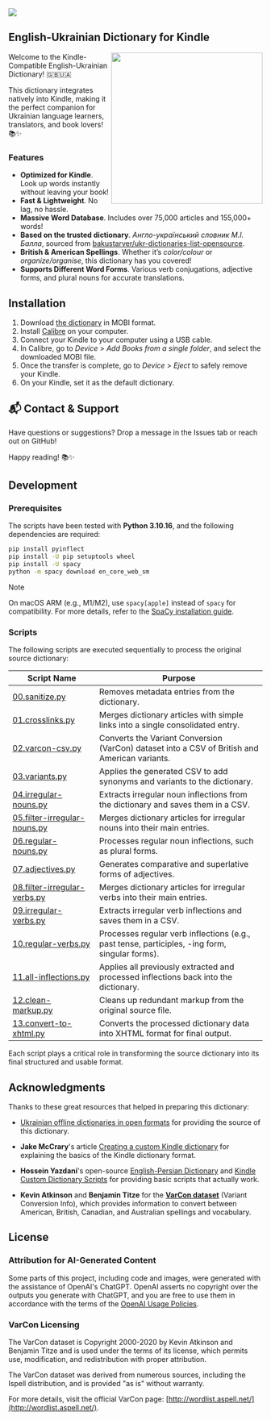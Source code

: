 <img src="https://github.com/user-attachments/assets/8b2ffba5-74f9-4308-b455-57068e2e0c1c">

## English-Ukrainian Dictionary for Kindle

<img src="https://github.com/user-attachments/assets/1dee5c1e-1d68-4546-9fef-7971fbbd0806" align="right" width="300px">

Welcome to the Kindle-Compatible English-Ukrainian Dictionary! 🇬🇧🇺🇦

This dictionary integrates natively into Kindle, making it the perfect companion for Ukrainian language learners, translators, and book lovers! 📚✨

### Features

- **Optimized for Kindle**. Look up words instantly without leaving your book!<br/>
- **Fast & Lightweight**. No lag, no hassle.<br/>
- **Massive Word Database**. Includes over 75,000 articles and 155,000+ words!<br/>
- **Based on the trusted dictionary**. *Англо-український словник М.І. Балла*, sourced from [bakustarver/ukr-dictionaries-list-opensource](https://github.com/bakustarver/ukr-dictionaries-list-opensource).<br/>
- **British & American Spellings**. Whether it’s *color/colour* or *organize/organise*, this dictionary has you covered!
- **Supports Different Word Forms**. Various verb conjugations, adjective forms, and plural nouns for accurate translations.

## Installation

1. Download [the dictionary](https://github.com/pavlo-liapin/kindle-eng-ukr-dictionary/releases/download/1.0/en-ua-dictionary-1.0.mobi) in MOBI format.
2. Install [Calibre](https://calibre-ebook.com) on your computer.
3. Connect your Kindle to your computer using a USB cable.
4. In Calibre, go to *Device* > *Add Books from a single folder*, and select
   the downloaded MOBI file.
5. Once the transfer is complete, go to *Device* > *Eject* to safely remove
   your Kindle.
6. On your Kindle, set it as the default dictionary.

## 📬 Contact & Support

Have questions or suggestions? Drop a message in the Issues tab or reach out on GitHub!

Happy reading! 📚✨

## Development

### Prerequisites

The scripts have been tested with **Python 3.10.16**, and the following dependencies are required:

```bash
pip install pyinflect
pip install -U pip setuptools wheel
pip install -U spacy
python -m spacy download en_core_web_sm
```

> [!NOTE]
> On macOS ARM (e.g., M1/M2), use `spacy[apple]` instead of `spacy` for compatibility.
> For more details, refer to the [SpaCy installation guide](https://spacy.io/usage#installation).

### Scripts

The following scripts are executed sequentially to process the original source dictionary:

| Script Name                                 | Purpose                                                                                   |
|---------------------------------------------|-------------------------------------------------------------------------------------------|
| [00.sanitize.py](scripts/00.sanitize.py)    | Removes metadata entries from the dictionary.                                             |
| [01.crosslinks.py](scripts/01.crosslinks.py)| Merges dictionary articles with simple links into a single consolidated entry.            |
| [02.varcon-csv.py](scripts/02.varcon-csv.py)| Converts the Variant Conversion (VarCon) dataset into a CSV of British and American variants. |
| [03.variants.py](scripts/03.variants.py)    | Applies the generated CSV to add synonyms and variants to the dictionary.                 |
| [04.irregular-nouns.py](scripts/04.irregular-nouns.py)| Extracts irregular noun inflections from the dictionary and saves them in a CSV.           |
| [05.filter-irregular-nouns.py](scripts/05.filter-irregular-nouns.py)| Merges dictionary articles for irregular nouns into their main entries.                    |
| [06.regular-nouns.py](scripts/06.regular-nouns.py)| Processes regular noun inflections, such as plural forms.                                  |
| [07.adjectives.py](scripts/07.adjectives.py)| Generates comparative and superlative forms of adjectives.                                |
| [08.filter-irregular-verbs.py](scripts/08.filter-irregular-verbs.py)| Merges dictionary articles for irregular verbs into their main entries.                    |
| [09.irregular-verbs.py](scripts/09.irregular-verbs.py)| Extracts irregular verb inflections and saves them in a CSV.                               |
| [10.regular-verbs.py](scripts/10.regular-verbs.py)| Processes regular verb inflections (e.g., past tense, participles, -ing form, singular forms). |
| [11.all-inflections.py](scripts/11.all-inflections.py)| Applies all previously extracted and processed inflections back into the dictionary.       |
| [12.clean-markup.py](scripts/12.clean-markup.py)| Cleans up redundant markup from the original source file.                                  |
| [13.convert-to-xhtml.py](scripts/13.convert-to-xhtml.py)| Converts the processed dictionary data into XHTML format for final output.                 |

Each script plays a critical role in transforming the source dictionary into its final structured and usable format.

## Acknowledgments

Thanks to these great resources that helped in preparing this dictionary:

- [Ukrainian offline dictionaries in open formats](https://github.com/bakustarver/ukr-dictionaries-list-opensource)
  for providing the source of this dictionary.

- **Jake McCrary**'s article
  [Creating a custom Kindle dictionary](https://jakemccrary.com/blog/2020/11/11/creating-a-custom-kindle-dictionary/)
  for explaining the basics of the Kindle dictionary format.

- **Hossein Yazdani**'s open-source
  [English-Persian Dictionary](https://github.com/hossein1376/English-Persian-Kindle-Custom-Dictionary)
  and
  [Kindle Custom Dictionary Scripts](https://github.com/hossein1376/Kindle-Custom-Dictionary-Scripts)
  for providing basic scripts that actually work.

- **Kevin Atkinson** and **Benjamin Titze** for the
  [**VarCon dataset**](src/varcon.zip) (Variant Conversion Info),
  which provides information to convert between American, British, Canadian,
  and Australian spellings and vocabulary.

## License

### Attribution for AI-Generated Content
Some parts of this project, including code and images, were generated with the
assistance of OpenAI's ChatGPT. OpenAI asserts no copyright over the outputs
you generate with ChatGPT, and you are free to use them in accordance with the
terms of the [OpenAI Usage Policies](https://openai.com/policies/usage-policies).

### VarCon Licensing

The VarCon dataset is Copyright 2000-2020 by Kevin Atkinson and Benjamin Titze
and is used under the terms of its license, which permits use, modification,
and redistribution with proper attribution.

The VarCon dataset was derived from numerous sources, including the Ispell
distribution, and is provided "as is" without warranty.

For more details, visit the official VarCon page: [http://wordlist.aspell.net/](http://wordlist.aspell.net/).
